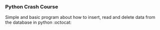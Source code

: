 ### Python Crash Course

Simple and basic program about how to insert, read and delete data from the database in python :octocat: